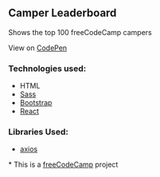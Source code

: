 ## Camper Leaderboard

Shows the top 100 freeCodeCamp campers

View on [CodePen](http://codepen.io/emiliogozo/pen/OXYWNW)

### Technologies used:
- HTML
- [Sass](http://sass-lang.com/)
- [Bootstrap](http://getbootstrap.com/)
- [React](https://facebook.github.io/react/)

### Libraries Used:
- [axios](https://github.com/mzabriskie/axios)

\* This is a [freeCodeCamp](https://www.freecodecamp.com/emiliogozo) project